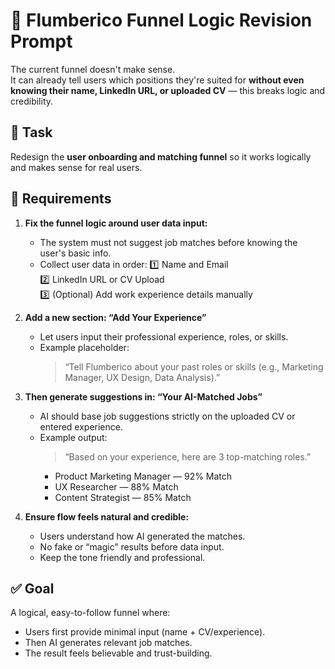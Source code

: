 # 🎯 Flumberico Funnel Logic Revision Prompt

The current funnel doesn't make sense.  
It can already tell users which positions they're suited for **without even knowing their name, LinkedIn URL, or uploaded CV** — this breaks logic and credibility.

## 🧩 Task
Redesign the **user onboarding and matching funnel** so it works logically and makes sense for real users.

## 🧠 Requirements

1. **Fix the funnel logic around user data input:**
   - The system must not suggest job matches before knowing the user's basic info.
   - Collect user data in order:
     1️⃣ Name and Email  
     2️⃣ LinkedIn URL or CV Upload  
     3️⃣ (Optional) Add work experience details manually  

2. **Add a new section: “Add Your Experience”**
   - Let users input their professional experience, roles, or skills.  
   - Example placeholder:  
     > “Tell Flumberico about your past roles or skills (e.g., Marketing Manager, UX Design, Data Analysis).”

3. **Then generate suggestions in: “Your AI-Matched Jobs”**
   - AI should base job suggestions strictly on the uploaded CV or entered experience.  
   - Example output:  
     > “Based on your experience, here are 3 top-matching roles.”  
     - Product Marketing Manager — 92% Match  
     - UX Researcher — 88% Match  
     - Content Strategist — 85% Match  

4. **Ensure flow feels natural and credible:**
   - Users understand how AI generated the matches.
   - No fake or “magic” results before data input.
   - Keep the tone friendly and professional.

## ✅ Goal
A logical, easy-to-follow funnel where:
- Users first provide minimal input (name + CV/experience).
- Then AI generates relevant job matches.
- The result feels believable and trust-building.
